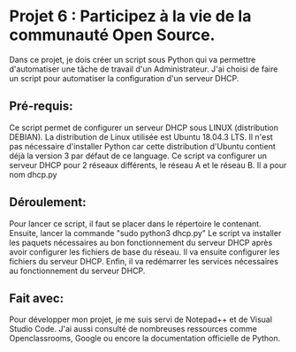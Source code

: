 # Projet 6 : Participez à la vie de la communauté Open Source.
Dans ce projet, je dois créer un script sous Python qui va permettre d'automatiser une tâche de travail d'un Administrateur. J'ai choisi de faire un script pour automatiser la configuration d'un serveur DHCP.
## Pré-requis:
Ce script permet de configurer un serveur DHCP sous LINUX (distribution DEBIAN).
La distribution de Linux utilisée est Ubuntu 18.04.3 LTS.
Il n'est pas nécessaire d'installer Python car cette distribution d'Ubuntu contient déjà la version 3 par défaut de ce language.
Ce script va configurer un serveur DHCP pour 2 réseaux différents, le réseau A et le réseau B.
Il a pour nom dhcp.py
## Déroulement:
Pour lancer ce script, il faut se placer dans le répertoire le contenant.
Ensuite, lancer la commande "sudo python3 dhcp.py"
Le script va installer les paquets nécessaires au bon fonctionnement du serveur DHCP après avoir configurer les fichiers de base du réseau.
Il va ensuite configurer les fichiers du serveur DHCP.
Enfin, il va redémarrer les services nécessaires au fonctionnement du serveur DHCP.
## Fait avec:
Pour développer mon projet, je me suis servi de Notepad++ et de Visual Studio Code.
J'ai aussi consulté de nombreuses ressources comme Openclassrooms, Google ou encore la documentation officielle de Python.